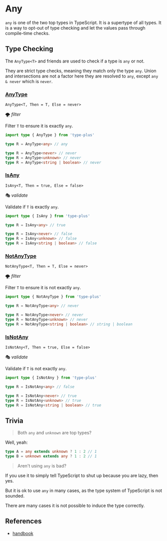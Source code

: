 # Any

`any` is one of the two top types in TypeScript.
It is a supertype of all types.
It is a way to opt-out of type checking and let the values pass through compile-time checks.

## Type Checking

The `AnyType<T>` and friends are used to check if a type is `any` or not.

They are strict type checks, meaning they match only the type `any`.
Union and intersections are not a factor here they are resolved to `any`,
except `any & never` which is `never`.

### [AnyType](./any.spec.ts#15)

`AnyType<T, Then = T, Else = never>`

🌪️ *filter*

Filter `T` to ensure it is exactly `any`.

```ts
import type { AnyType } from 'type-plus'

type R = AnyType<any> // any

type R = AnyType<never> // never
type R = AnyType<unknown> // never
type R = AnyType<string | boolean> // never
```

### [IsAny](./any.spec.ts#31)

`IsAny<T, Then = true, Else = false>`

🎭 *validate*

Validate if `T` is exactly `any`.

```ts
import type { IsAny } from 'type-plus'

type R = IsAny<any> // true

type R = IsAny<never> // false
type R = IsAny<unknown> // false
type R = IsAny<string | boolean> // false
```

### [NotAnyType](./any.spec.ts#47)

`NotAnyType<T, Then = T, Else = never>`

🌪️ *filter*

Filter `T` to ensure it is not exactly `any`.

```ts
import type { NotAnyType } from 'type-plus'

type R = NotAnyType<any> // never

type R = NotAnyType<never> // never
type R = NotAnyType<unknown> // never
type R = NotAnyType<string | boolean> // string | boolean
```

### [IsNotAny](./any.spec.ts#65)

`IsNotAny<T, Then = true, Else = false>`

🎭 *validate*

Validate if `T` is not exactly `any`.

```ts
import type { IsNotAny } from 'type-plus'

type R = IsNotAny<any> // false

type R = IsNotAny<never> // true
type R = IsNotAny<unknown> // true
type R = IsNotAny<string | boolean> // true
```

## Trivia

> Both `any` and `unknown` are top types?

Well, yeah:

```ts
type A = any extends unknown ? 1 : 2 // 1
type B = unknown extends any ? 1 : 2 // 1
```

> Aren't using `any` is bad?

If you use it to simply tell TypeScript to shut up because you are lazy, then yes.

But it is ok to use `any` in many cases, as the type system of TypeScript is not sounded.

There are many cases it is not possible to induce the type correctly.

## References

- [handbook]

[handbook]: https://www.typescriptlang.org/docs/handbook/2/everyday-types.html#any
